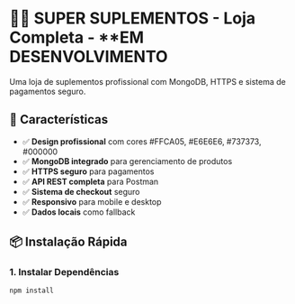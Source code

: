 # 🏋️‍♂️ SUPER SUPLEMENTOS - Loja Completa - **EM DESENVOLVIMENTO

Uma loja de suplementos profissional com MongoDB, HTTPS e sistema de pagamentos seguro.

## 🚀 Características

- ✅ **Design profissional** com cores #FFCA05, #E6E6E6, #737373, #000000
- ✅ **MongoDB integrado** para gerenciamento de produtos
- ✅ **HTTPS seguro** para pagamentos
- ✅ **API REST completa** para Postman
- ✅ **Sistema de checkout** seguro
- ✅ **Responsivo** para mobile e desktop
- ✅ **Dados locais** como fallback

## 📦 Instalação Rápida

### 1. Instalar Dependências
```bash
npm install
